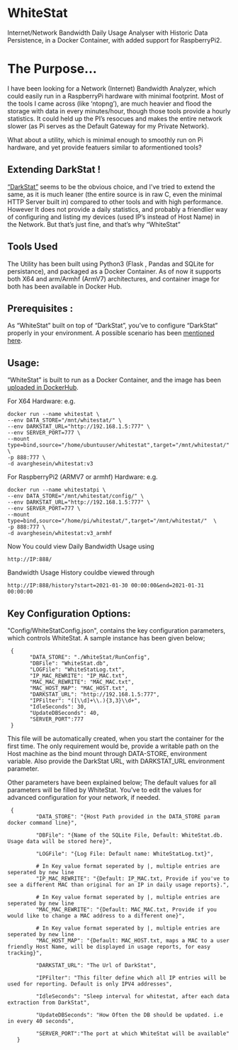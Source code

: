# WhiteStat
Internet/Network Bandwidth Daily Usage Analyser with Historic Data Persistence, in a Docker Container, with added support for RaspberryPi2.

# The Purpose... 

I have been looking for a Network (Internet) Bandwidth Analyzer, which could easily run in a RaspberryPi hardware with minimal footprint. Most of the tools I came across (like ‘ntopng’), are much heavier and flood the storage with data in every minutes/hour, though those tools provide a hourly statistics. It could held up the PI’s resocues and makes the entire network slower (as Pi serves as the Default Gateway for my Private Network).

What about a utility, which is minimal enough to smoothly run on Pi hardware, and yet provide featuers similar to aformentioned tools? 

## Extending DarkStat ! 

[“DarkStat”](https://github.com/TomMichel/darkstat) seems to be the obvious choice, and I've tried to extend the same, as it is much leaner (the entire source is in raw C, even the minimal HTTP Server built in) compared to other tools and with high performance. However It does not provide a daily statistics, and probably a friendlier way of configuring and listing my devices (used IP’s instead of Host Name) in the Network. But that’s just fine, and that’s why “WhiteStat” 
 

## Tools Used 

The Utility has been built using Python3 (Flask , Pandas and SQLite for persistance), and packaged as a Docker Container. As of now it supports both X64 and arm/Armhf (ArmV7) architectures, and container image for both has been available in Docker Hub. 

## Prerequisites : 

As “WhiteStat” built on top of “DarkStat”, you’ve to configure “DarkStat” properly in your environment. A possible scenario has been [mentioned here](https://github.com/avarghesein/-NIX/blob/main/Raspberry%20Pi%20II%20(Buster)/MinimalNetworkBandwidthMonitor.md). 

 

## Usage: 

“WhiteStat” is built to run as a Docker Container, and the image has been [uploaded in DockerHub](https://hub.docker.com/r/avarghesein/whitestat). 

For X64 Hardware: e.g.

    docker run --name whitestat \
    --env DATA_STORE="/mnt/whitestat/" \
    --env DARKSTAT_URL="http://192.168.1.5:777" \
    --env SERVER_PORT=777 \
    --mount type=bind,source="/home/ubuntuuser/whitestat",target="/mnt/whitestat/"  \
    -p 888:777 \
    -d avarghesein/whitestat:v3

For RaspberryPi2 (ARMV7 or armhf) Hardware: e.g.

    docker run --name whitestatpi \
    --env DATA_STORE="/mnt/whitestat/config/" \
    --env DARKSTAT_URL="http://192.168.1.5:777" \
    --env SERVER_PORT=777 \
    --mount type=bind,source="/home/pi/whitestat/",target="/mnt/whitestat/"  \
    -p 888:777 \
    -d avarghesein/whitestat:v3_armhf
    
Now You could view Daily Bandwidth Usage using

    http://IP:888/

Bandwidth Usage History couldbe viewed through

    http://IP:888/history?start=2021-01-30 00:00:00&end=2021-01-31 00:00:00

## Key Configuration Options:

"Config/WhiteStatConfig.json", contains the key configuration parameters, which controls WhiteStat.
A sample instance has been given below;

     {
           "DATA_STORE": "./WhiteStat/RunConfig",
           "DBFile": "WhiteStat.db",
           "LOGFile": "WhiteStatLog.txt",
           "IP_MAC_REWRITE": "IP_MAC.txt",
           "MAC_MAC_REWRITE": "MAC_MAC.txt",
           "MAC_HOST_MAP": "MAC_HOST.txt",
           "DARKSTAT_URL": "http://192.168.1.5:777",
           "IPFilter": "([\\d]+\\.){3,3}\\d+",
           "IdleSeconds": 30,
           "UpdateDBSeconds": 40,
           "SERVER_PORT":777
     }

This file will be automatically created, when you start the container for the first time. The only requirement would be, provide a writable path on the  Host machine as the bind mount through DATA-STORE, environment variable.  Also provide the DarkStat URL, with DARKSTAT_URL environment parameter. 

Other parameters have been explained below; 
The default values for all parameters will be filled by WhiteStat. You've to edit the values for advanced configuration for your network, if needed.

     {
             "DATA_STORE": "{Host Path provided in the DATA_STORE param docker command line}",
             
             "DBFile": "{Name of the SQLite File, Default: WhiteStat.db. Usage data will be stored here}",
             
             "LOGFile": "{Log File: Default name: WhiteStatLog.txt}",
             
             # In Key value format seperated by |, multiple entries are seperated by new line             
             "IP_MAC_REWRITE": "{Default: IP_MAC.txt, Provide if you've to see a different MAC than original for an IP in daily usage reports}.",
             
             # In Key value format seperated by |, multiple entries are seperated by new line             
             "MAC_MAC_REWRITE": "{Default: MAC_MAC.txt, Provide if you would like to change a MAC address to a different one}",
             
             # In Key value format seperated by |, multiple entries are seperated by new line
             "MAC_HOST_MAP": "{Default: MAC_HOST.txt, maps a MAC to a user friendly Host Name, will be displayed in usage reports, for easy tracking}",
             
             "DARKSTAT_URL": "The Url of DarkStat",
             
             "IPFilter": "This filter define which all IP entries will be used for reporting. Default is only IPV4 addresses",
             
             "IdleSeconds": "Sleep interval for whitestat, after each data extraction from DarkStat",
             
             "UpdateDBSeconds": "How Often the DB should be updated. i.e in every 40 seconds",
             
             "SERVER_PORT":"The port at which WhiteStat will be available"
       }
